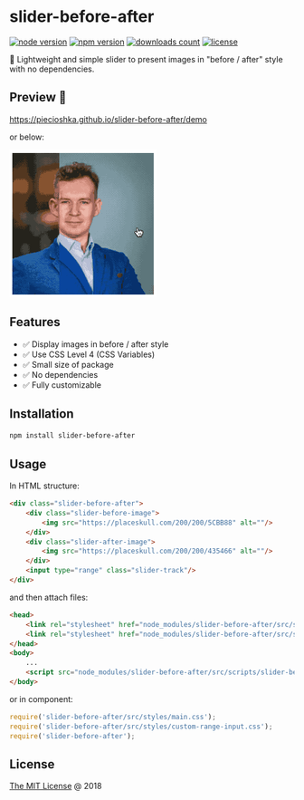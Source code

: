 # slider-before-after

[![node version](https://img.shields.io/node/v/slider-before-after.svg)](https://www.npmjs.com/package/slider-before-after)
[![npm version](https://badge.fury.io/js/slider-before-after.svg)](https://badge.fury.io/js/slider-before-after)
[![downloads count](https://img.shields.io/npm/dt/slider-before-after.svg)](https://www.npmjs.com/package/slider-before-after)
[![license](https://img.shields.io/npm/l/slider-before-after.svg)](https://piecioshka.mit-license.org)

:hammer: Lightweight and simple slider to present images in "before / after" style with no dependencies.

## Preview 🎉

<https://piecioshka.github.io/slider-before-after/demo>

or below:

![](./assets/demo.gif)

## Features

* :white_check_mark: Display images in before / after style
* :white_check_mark: Use CSS Level 4 (CSS Variables)
* :white_check_mark: Small size of package
* :white_check_mark: No dependencies
* :white_check_mark: Fully customizable

## Installation

```bash
npm install slider-before-after
```

## Usage

In HTML structure:

```html
<div class="slider-before-after">
    <div class="slider-before-image">
        <img src="https://placeskull.com/200/200/5CBB88" alt=""/>
    </div>
    <div class="slider-after-image">
        <img src="https://placeskull.com/200/200/435466" alt=""/>
    </div>
    <input type="range" class="slider-track"/>
</div>
```

and then attach files:

```html
<head>
    <link rel="stylesheet" href="node_modules/slider-before-after/src/styles/main.css"/>
    <link rel="stylesheet" href="node_modules/slider-before-after/src/styles/custom-range-input.css"/>
</head>
<body>
    ...
    <script src="node_modules/slider-before-after/src/scripts/slider-before-after.js"></script>
</body>
```

or in component:

```javascript
require('slider-before-after/src/styles/main.css');
require('slider-before-after/src/styles/custom-range-input.css');
require('slider-before-after');
```

## License

[The MIT License](https://piecioshka.mit-license.org) @ 2018

